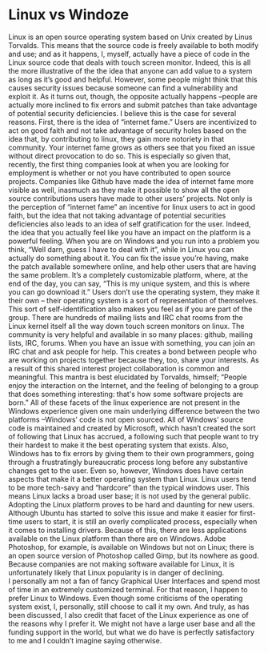 # Linux vs Windoze

Linux is an open source operating system based on Unix created by Linus Torvalds. This means that the source code is freely available to both modify and use; and as it happens, I, myself, actually have a piece of code in the Linux source code that deals with touch screen monitor. Indeed, this is all the more illustrative of the the idea that anyone can add value to a system as long as it’s good and helpful. However, some people might think that this causes security issues because someone can find a vulnerability and exploit it. As it turns out, though, the opposite actually happens –people are actually more inclined to fix errors and submit patches than take advantage of potential security deficiencies. 
I believe this is the case for several reasons. First, there is the idea of “internet fame.” Users are incentivized to act on good faith and not take advantage of security holes based on the idea that, by contributing to linux, they gain more notoriety in that community. Your internet fame grows as others see that you fixed an issue without  direct provocation to do so. This is especially so given that, recently, the first thing companies look at when you are looking for employment is whether or not you have contributed to open source projects. Companies like Github have made the idea of internet fame more visible as well, inasmuch as they make it possible to show all the open source contributions users have made to other users’ projects.
Not only is the perception of “internet fame” an incentive for linux users to act in good faith, but the idea that not taking advantage of potential securities deficiencies also leads to an idea of self gratification for the user.  Indeed, the idea that you actually feel like you have an impact on the platform is a powerful feeling. When you are on Windows and you run into a problem you think, “Well darn, guess I have to deal with it”, while in Linux you can actually do something about it. You can fix the issue you’re having, make the patch available somewhere online, and help other users that are having the same problem. It’s a completely customizable platform, where, at the end of the day, you can say, “This is my unique system, and this is where you can go download it.” Users don’t use the operating system, they make it their own – their operating system is a sort of representation of themselves.
This sort of self-identification also makes you feel as if you are part of the group. There are hundreds of mailing lists and IRC chat rooms from the Linux kernel itself all the way down touch screen monitors on linux. The community is very helpful and available in so many places: github, mailing lists, IRC, forums. When you have an issue with something, you can join an IRC chat and ask people for help. This creates a bond between people who are working on projects together because they, too, share your interests. As a result of this shared interest project collaboration is common and meaningful. This mantra is best elucidated by Torvalds, himself;  “People enjoy the interaction on the Internet, and the feeling of belonging to a group that does something interesting: that's how some software projects are born.”
All of these facets of the linux experience are not present in the Windows experience given one main underlying difference between the two platforms –Windows’ code is not open sourced. All of Windows’ source code is maintained and created by Microsoft, which hasn’t created the sort of following that Linux has accrued, a following such that people want to try their hardest to make it the best operating system that exists. Also, Windows has to fix errors by giving them to their own programmers, going through a frustratingly bureaucratic process long before any substantive changes get to the user.
Even so, however, Windows does have certain aspects that make it a better operating system than Linux. Linux users tend to be more tech-savy and “hardcore” than the typical windows user. This means Linux lacks a broad user base; it is not used by the general public. Adopting the Linux platform proves to be hard and daunting for new users. Although Ubuntu has started to solve this issue and make it easier for first-time users to start, it is still an overly complicated process, especially when it comes to installing drivers. Because of this, there are less applications available on the Linux platform than there are on Windows. Adobe Photoshop, for example, is available on Windows but not on Linux; there is an open source version of Photoshop called Gimp, but its nowhere as good. Because companies are not making software available for Linux, it is unfortunately likely that  Linux popularity is in danger of declining.  
I personally am not a fan of fancy Graphical User Interfaces and spend most of time in an extremely customized terminal. For that reason, I happen to prefer Linux to Windows. Even though some criticisms of the operating system exist, I, personally, still choose to call it my own. And truly, as has been discussed, I also credit that facet of the Linux experience as one of the reasons why I prefer it. We might not have a large user base and all the funding support in the world, but what we do have is perfectly satisfactory to me and I couldn’t imagine saying otherwise. 



